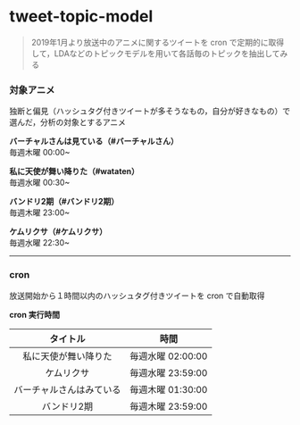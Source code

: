 # tweet-topic-model


> 2019年1月より放送中のアニメに関するツイートを cron で定期的に取得して，LDAなどのトピックモデルを用いて各話毎のトピックを抽出してみる

### 対象アニメ
独断と偏見（ハッシュタグ付きツイートが多そうなもの，自分が好きなもの）で選んだ，分析の対象とするアニメ  

**バーチャルさんは見ている（#バーチャルさん）**  
毎週木曜 00:00~  

**私に天使が舞い降りた（#wataten）**  
毎週水曜 00:30~  

**バンドリ2期（#バンドリ2期）**  
毎週木曜 23:00~  

**ケムリクサ（#ケムリクサ）**  
毎週水曜 22:30~  


***
### cron
放送開始から１時間以内のハッシュタグ付きツイートを cron で自動取得  

**cron 実行時間**

|タイトル   |時間   |
|:---:|:----:|
|私に天使が舞い降りた   |毎週水曜 02:00:00 |
|ケムリクサ   |毎週水曜 23:59:00   |
|バーチャルさんはみている   |毎週木曜 01:30:00   |
|バンドリ2期  |毎週木曜 23:59:00   |
